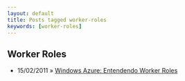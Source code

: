 ```yaml
---
layout: default
title: Posts tagged worker-roles
keywords: [worker-roles]
---
```

<h2 class="category">Worker Roles</h2>
<ul class="posts">
<li>
<p>
<span class="date">15/02/2011</span> &raquo; 
<a href="/blog/windows-azure-entendendo-worker-roles">Windows Azure: Entendendo Worker Roles</a>
</p>
</li> 
</ul>
